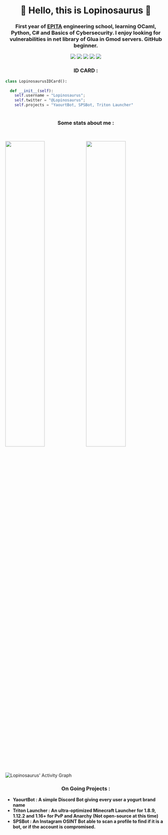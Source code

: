<h1 align="center">
  <b>👋 Hello, this is Lopinosaurus 👋</b>
</h1>

<h3 align="center">
 <b> First year of <a href="https://www.epita.fr/">EPITA</a> engineering school, learning OCaml, Python, C# and Basics of Cybersecurity. I enjoy looking for vulnerabilities in  net library of Glua in Gmod servers. GitHub beginner. </b>
</h3>

<p>
<div align="center">
  <img src="https://img.shields.io/badge/c%23-%23239120.svg?style=for-the-badge&logo=c-sharp&logoColor=white">
  <img src="https://img.shields.io/badge/lua-%232C2D72.svg?style=for-the-badge&logo=lua&logoColor=white">
  <img src="https://img.shields.io/badge/python-3670A0?style=for-the-badge&logo=python&logoColor=ffdd54">
  <img src="https://img.shields.io/badge/Kali-268BEE?style=for-the-badge&logo=kalilinux&logoColor=white">
  <img src="https://dcbadge.vercel.app/api/shield/429991199865307138" />
</div>
</p>

<h3 align="center">
<b> ID CARD : </b>
</h3>

```python
class LopinosaurusIDCard():
    
  def __init__(self):
    self.username = "Lopinosaurus";
    self.twitter = "@Lopinosaurus";
    self.projects = "YaourtBot, SPSBot, Triton Launcher"
  
```
<h3 align="center">
<b> Some stats about me : </b>
</h3>

<br/>
<p align="left">
    <img width="49.5%" src="https://github-readme-stats.vercel.app/api?username=Lopinosaurus&show_icons=true&theme=ayu-mirage&hide_border=true" />
    <img width="49.5%" src="https://github-readme-streak-stats.herokuapp.com/?user=Lopinosaurus&theme=ayu-mirage&hide_border=true" />
  </a>
</p>
<br>


![Lopinosaurus' Activity Graph](https://activity-graph.herokuapp.com/graph?username=Lopinosaurus&custom_title=Lopinosaurus'%20Contribution%20Graph&theme=dark&bg_color=282828&hide_border=true&line=d1a01f&point=c58545)

<h3 align="center">
<b> On Going Projects : </b>
</h3>



- **YaourtBot : A simple Discord Bot giving every user a yogurt brand name**
- **Triton Launcher : An ultra-optimized Minecraft Launcher for 1.8.9, 1.12.2 and 1.16+ for PvP and Anarchy (Not open-source at this time)**
- **SPSBot : An Instagram OSINT Bot able to scan a profile to find if it is a bot, or if the account is compromised.**

